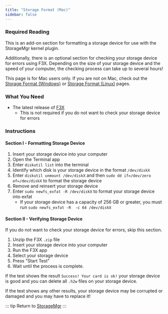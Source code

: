 ```yaml
---
title: "Storage Format (Mac)"
sidebar: false
---
```


### Required Reading

This is an add-on section for formatting a storage device for use with the StorageMgr kernel plugin.

Additionally, there is an optional section for checking your storage device for errors using F3X. Depending on the size of your storage device and the speed of your computer, the checking process can take up to several hours!

This page is for Mac users only. If you are not on Mac, check out the [Storage Format (Windows)](/storage-format-(windows)) or [Storage Format (Linux)](/storage-format-(linux)) pages.

### What You Need

* The latest release of [F3X](https://github.com/insidegui/F3X/releases/latest)
  + This is not required if you do not want to check your storage device for errors

### Instructions

#### Section I - Formatting Storage Device

1. Insert your storage device into your computer
1. Open the Terminal app
1. Enter `diskutil list` into the terminal
1. Identify which disk is your storage device in the format `/dev/diskX`
1. Enter `diskutil unmount /dev/diskX` and then `sudo dd if=/dev/zero of=/dev/diskX` to format the storage device
1. Remove and reinsert your storage device
1. Enter `sudo newfs_exfat -R /dev/diskX` to format your storage device into exfat
    + If your storage device has a capacity of 256 GB or greater, you must run `sudo newfs_exfat -R  -c 64 /dev/diskX`

#### Section II - Verifying Storage Device

If you do not want to check your storage device for errors, skip this section.

1. Unzip the F3X `.zip` file
1. Insert your storage device into your computer
1. Run the F3X app
1. Select your storage device
1. Press "Start Test"
1. Wait until the process is complete.

If the test shows the result `Success! Your card is ok!` your storage device is good and you can delete all `.h2w` files on your storage device.

If the test shows any other results, your storage device may be corrupted or damaged and you may have to replace it!

::: tip
Return to [StorageMgr](storagemgr)
:::

